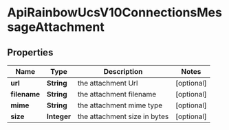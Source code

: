 

# ApiRainbowUcsV10ConnectionsMessageAttachment

## Properties

Name | Type | Description | Notes
------------ | ------------- | ------------- | -------------
**url** | **String** | the attachment Url |  [optional]
**filename** | **String** | the attachment filename |  [optional]
**mime** | **String** | the attachment mime type |  [optional]
**size** | **Integer** | the attachment size in bytes |  [optional]



